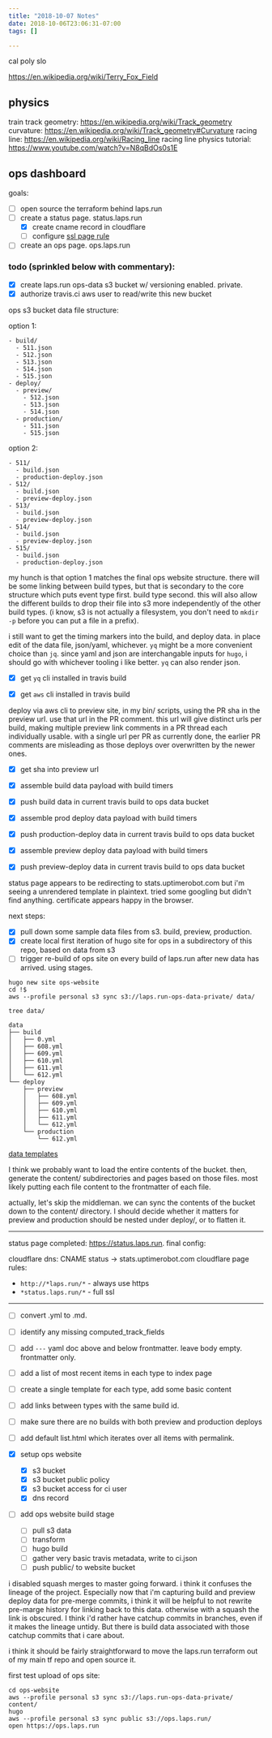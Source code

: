 ```yaml
---
title: "2018-10-07 Notes"
date: 2018-10-06T23:06:31-07:00
tags: []

---
```


<!--more-->

cal poly slo

https://en.wikipedia.org/wiki/Terry_Fox_Field

## physics

train track geometry: https://en.wikipedia.org/wiki/Track_geometry
curvature: https://en.wikipedia.org/wiki/Track_geometry#Curvature
racing line: https://en.wikipedia.org/wiki/Racing_line
racing line physics tutorial: https://www.youtube.com/watch?v=N8qBdOs0s1E

## ops dashboard

goals:

- [ ] open source the terraform behind laps.run
- [ ] create a status page. status.laps.run
  - [x] create cname record in cloudflare
  - [ ] configure [ssl page rule](https://blog.uptimerobot.com/configuring-cloudflare-for-status-pages-with-custom-domains/)
- [ ] create an ops page. ops.laps.run

### todo (sprinkled below with commentary):

- [x] create laps.run ops-data s3 bucket w/ versioning enabled. private.
- [x] authorize travis.ci aws user to read/write this new bucket

ops s3 bucket data file structure:

option 1:

```
- build/
  - 511.json
  - 512.json
  - 513.json
  - 514.json
  - 515.json
- deploy/
  - preview/
    - 512.json
    - 513.json
    - 514.json
  - production/
    - 511.json
    - 515.json
```

option 2:

```
- 511/
  - build.json
  - production-deploy.json
- 512/
  - build.json
  - preview-deploy.json
- 513/
  - build.json
  - preview-deploy.json
- 514/
  - build.json
  - preview-deploy.json
- 515/
  - build.json
  - production-deploy.json
```

my hunch is that option 1 matches the final ops website structure. there will be some linking between build types, but that is secondary to the core structure which puts event type first. build type second. this will also allow the different builds to drop their file into s3 more independently of the other build types. (i know, s3 is not actually a filesystem, you don't need to `mkdir -p` before you can put a file in a prefix).

i still want to get the timing markers into the build, and deploy data. in place edit of the data file, json/yaml, whichever. `yq` might be a more convenient choice than `jq`. since yaml and json are interchangable inputs for `hugo`, i should go with whichever tooling i like better. `yq` can also render json.

- [x] get `yq` cli installed in travis build

- [x] get `aws` cli installed in travis build

deploy via aws cli to preview site, in my bin/ scripts, using the PR sha in the preview url. use that url in the PR comment. this url will give distinct urls per build, making multiple preview link comments in a PR thread each individually usable. with a single url per PR as currently done, the earlier PR comments are misleading as those deploys over overwritten by the newer ones.

- [x] get sha into preview url

- [x] assemble build data payload with build timers
- [x] push build data in current travis build to ops data bucket

- [x] assemble prod deploy data payload with build timers
- [x] push production-deploy data in current travis build to ops data bucket

- [x] assemble preview deploy data payload with build timers
- [x] push preview-deploy data in current travis build to ops data bucket

status page appears to be redirecting to stats.uptimerobot.com but i'm seeing a unrendered template in plaintext. tried some googling but didn't find anything. certificate appears happy in the browser.

next steps:

- [x] pull down some sample data files from s3. build, preview, production.
- [x] create local first iteration of hugo site for ops in a subdirectory of this repo, based on data from s3
- [ ] trigger re-build of ops site on every build of laps.run after new data has arrived. using stages.

```
hugo new site ops-website
cd !$
aws --profile personal s3 sync s3://laps.run-ops-data-private/ data/

tree data/

data
├── build
│   ├── 0.yml
│   ├── 608.yml
│   ├── 609.yml
│   ├── 610.yml
│   ├── 611.yml
│   └── 612.yml
└── deploy
    ├── preview
    │   ├── 608.yml
    │   ├── 609.yml
    │   ├── 610.yml
    │   ├── 611.yml
    │   └── 612.yml
    └── production
        └── 612.yml
```

[data templates](https://gohugo.io/templates/data-templates/)

I think we probably want to load the entire contents of the bucket. then, generate the content/ subdirectories and pages based on those files. most likely putting each file content to the frontmatter of each file.

actually, let's skip the middleman. we can sync the contents of the bucket down to the content/ directory. I should decide whether it matters for preview and production should be nested under deploy/, or to flatten it.

---

status page completed: https://status.laps.run. final config:

cloudflare dns: CNAME status -> stats.uptimerobot.com
cloudflare page rules:
  - `http://*laps.run/*` - always use https
  - `*status.laps.run/*` - full ssl

---

- [ ] convert .yml to .md.
- [ ] identify any missing computed_track_fields
- [ ] add `---` yaml doc above and below frontmatter. leave body empty. frontmatter only.
- [ ] add a list of most recent items in each type to index page
- [ ] create a single template for each type, add some basic content
- [ ] add links between types with the same build id.
- [ ] make sure there are no builds with both preview and production deploys
- [ ] add default list.html which iterates over all items with permalink.

- [x] setup ops website
  - [x] s3 bucket
  - [x] s3 bucket public policy
  - [x] s3 bucket access for ci user
  - [x] dns record
- [ ] add ops website build stage
  - [ ] pull s3 data
  - [ ] transform
  - [ ] hugo build
  - [ ] gather very basic travis metadata, write to ci.json
  - [ ] push public/ to website bucket

i disabled squash merges to master going forward. i think it confuses the lineage of the project. Especially now that i'm capturing build and preview deploy data for pre-merge commits, i think it will be helpful to not rewrite pre-marge history for linking back to this data. otherwise with a squash the link is obscured. I think i'd rather have catchup commits in branches, even if it makes the lineage untidy. But there is build data associated with those catchup commits that i care about.

i think it should be fairly straightforward to move the laps.run terraform out of my main tf repo and open source it.

first test upload of ops site:

```
cd ops-website
aws --profile personal s3 sync s3://laps.run-ops-data-private/ content/
hugo
aws --profile personal s3 sync public s3://ops.laps.run/
open https://ops.laps.run
```
